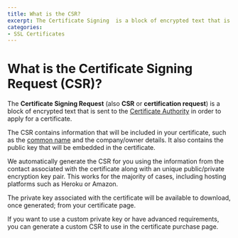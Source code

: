 ```yaml
---
title: What is the CSR?
excerpt: The Certificate Signing  is a block of encrypted text that is sent to the Certificate Authority in order to apply for a certificate.
categories:
- SSL Certificates
---
```


# What is the Certificate Signing Request (CSR)?

The **Certificate Signing Request** (also **CSR** or **certification request**) is a block of encrypted text that is sent to the [Certificate Authority](/articles/what-certificate-authority/) in order to apply for a certificate.

The CSR contains information that will be included in your certificate, such as the [common name](/articles/what-is-common-name/) and the company/owner details. It also contains the public key that will be embedded in the certificate.

<info>
We automatically generate the CSR for you using the information from the contact associated with the certificate along with an unique public/private encryption key pair. This works for the majority of cases, including hosting platforms such as Heroku or Amazon.

The private key associated with the certificate will be available to download, once generated; from your certificate page.

If you want to use a custom private key or have advanced requirements, you can generate a custom CSR to use in the certificate purchase page.
</info>
